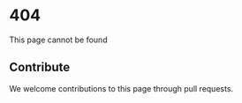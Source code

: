 # 404
This page cannot be found

## Contribute
We welcome contributions to this page through pull requests.

